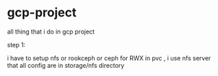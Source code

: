 # gcp-project
all thing that i do in gcp project

step 1:

i have to setup nfs or rookceph or ceph for RWX in pvc , i use nfs server that all config are in  storage/nfs directory

